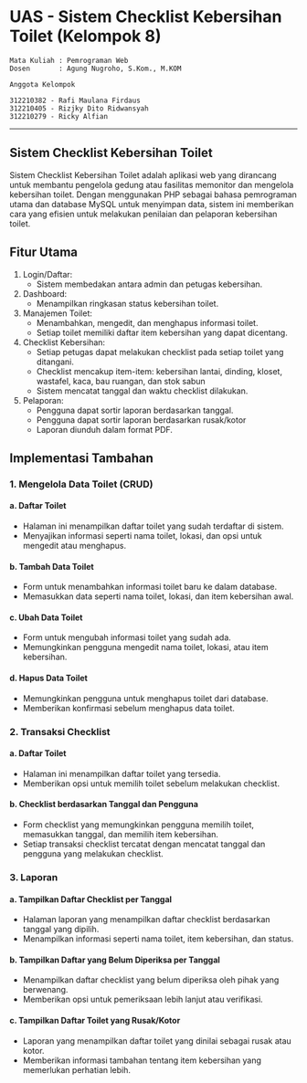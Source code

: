 # UAS - Sistem Checklist Kebersihan Toilet (Kelompok 8)

```
Mata Kuliah : Pemrograman Web
Dosen       : Agung Nugroho, S.Kom., M.KOM
```

```
Anggota Kelompok

312210382 - Rafi Maulana Firdaus 
312210405 - Rizjky Dito Ridwansyah 
312210279 - Ricky Alfian
```
----------------

## Sistem Checklist Kebersihan Toilet
Sistem Checklist Kebersihan Toilet adalah aplikasi web yang dirancang untuk membantu pengelola gedung atau fasilitas memonitor dan mengelola kebersihan toilet. Dengan menggunakan PHP sebagai bahasa pemrograman utama dan database MySQL untuk menyimpan data, sistem ini memberikan cara yang efisien untuk melakukan penilaian dan pelaporan kebersihan toilet.

## Fitur Utama
1. Login/Daftar:
    - Sistem membedakan antara admin dan petugas kebersihan.
2. Dashboard:
    - Menampilkan ringkasan status kebersihan toilet.
3. Manajemen Toilet:
    - Menambahkan, mengedit, dan menghapus informasi toilet.
    - Setiap toilet memiliki daftar item kebersihan yang dapat dicentang.
4. Checklist Kebersihan:
    - Setiap petugas dapat melakukan checklist pada setiap toilet yang ditangani.
    - Checklist mencakup item-item: kebersihan lantai, dinding, kloset, wastafel, kaca, bau ruangan, dan stok sabun
    - Sistem mencatat tanggal dan waktu checklist dilakukan.
5. Pelaporan:
    - Pengguna dapat sortir laporan berdasarkan tanggal.
    - Pengguna dapat sortir laporan berdasarkan rusak/kotor
    - Laporan diunduh dalam format PDF.

## Implementasi Tambahan
### 1. Mengelola Data Toilet (CRUD)
#### a. Daftar Toilet
- Halaman ini menampilkan daftar toilet yang sudah terdaftar di sistem.
- Menyajikan informasi seperti nama toilet, lokasi, dan opsi untuk mengedit atau menghapus.
#### b. Tambah Data Toilet
- Form untuk menambahkan informasi toilet baru ke dalam database.
- Memasukkan data seperti nama toilet, lokasi, dan item kebersihan awal.
#### c. Ubah Data Toilet
- Form untuk mengubah informasi toilet yang sudah ada.
- Memungkinkan pengguna mengedit nama toilet, lokasi, atau item kebersihan.
#### d. Hapus Data Toilet
- Memungkinkan pengguna untuk menghapus toilet dari database.
- Memberikan konfirmasi sebelum menghapus data toilet.

### 2. Transaksi Checklist

#### a. Daftar Toilet
- Halaman ini menampilkan daftar toilet yang tersedia.
- Memberikan opsi untuk memilih toilet sebelum melakukan checklist.
#### b. Checklist berdasarkan Tanggal dan Pengguna
- Form checklist yang memungkinkan pengguna memilih toilet, memasukkan tanggal, dan memilih item kebersihan.
- Setiap transaksi checklist tercatat dengan mencatat tanggal dan pengguna yang melakukan checklist.

### 3. Laporan

#### a. Tampilkan Daftar Checklist per Tanggal
- Halaman laporan yang menampilkan daftar checklist berdasarkan tanggal yang dipilih.
- Menampilkan informasi seperti nama toilet, item kebersihan, dan status.
#### b. Tampilkan Daftar yang Belum Diperiksa per Tanggal
- Menampilkan daftar checklist yang belum diperiksa oleh pihak yang berwenang.
- Memberikan opsi untuk pemeriksaan lebih lanjut atau verifikasi.
#### c. Tampilkan Daftar Toilet yang Rusak/Kotor
- Laporan yang menampilkan daftar toilet yang dinilai sebagai rusak atau kotor.
- Memberikan informasi tambahan tentang item kebersihan yang memerlukan perhatian lebih.





